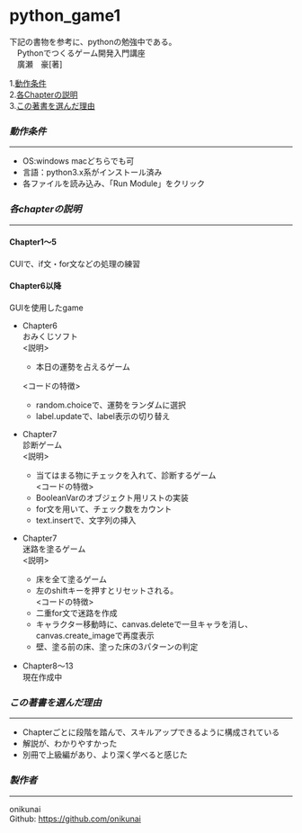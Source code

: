 # **python_game1**
下記の書物を参考に、pythonの勉強中である。  
　Pythonでつくるゲーム開発入門講座  
　廣瀬　豪[著]  

1.[動作条件](#動作条件)  
2.[各Chapterの説明](#各chapterの説明)  
3.[この著書を選んだ理由](#この著書を選んだ理由)  

### *動作条件*
---
* OS:windows macどちらでも可  
* 言語：python3.x系がインストール済み  
* 各ファイルを読み込み、「Run Module」をクリック  


### *各chapterの説明*
---
#### Chapter1〜5
 CUIで、if文・for文などの処理の練習
<br>

#### Chapter6以降
 GUIを使用したgame
  * Chapter6  
    おみくじソフト  
    <説明>  
      * 本日の運勢を占えるゲーム  

    <コードの特徴>
      * random.choiceで、運勢をランダムに選択  
      * label.updateで、label表示の切り替え  
  * Chapter7  
    診断ゲーム  
    <説明>  
    * 当てはまる物にチェックを入れて、診断するゲーム  
    <コードの特徴>
    * BooleanVarのオブジェクト用リストの実装  
    * for文を用いて、チェック数をカウント  
    * text.insertで、文字列の挿入  
  * Chapter7  
    迷路を塗るゲーム  
    <説明>
    * 床を全て塗るゲーム  
    * 左のshiftキーを押すとリセットされる。  
    <コードの特徴>
    * 二重for文で迷路を作成  
    * キャラクター移動時に、canvas.deleteで一旦キャラを消し、canvas.create_imageで再度表示  
    * 壁、塗る前の床、塗った床の3パターンの判定  
  * Chapter8〜13  
    現在作成中  

### *この著書を選んだ理由*
---
* Chapterごとに段階を踏んで、スキルアップできるように構成されている  
* 解説が、わかりやすかった  
* 別冊で上級編があり、より深く学べると感じた  

### *製作者*
---
onikunai  
Github: https://github.com/onikunai  